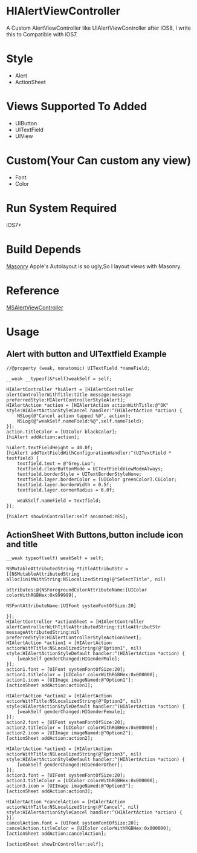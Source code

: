 # HIAlertViewController
A Custom AlertViewController like UIAlertViewController after iOS8, I write this to Compatible with iOS7.

# Style
+  Alert
+  ActionSheet

# Views Supported To Added 
+  UIButton
+  UITextField
+  UIView

# Custom(Your Can custom any view)
+  Font
+  Color

# Run System Required 
iOS7+

# Build Depends
[Masonry](https://github.com/SnapKit/Masonry)
Apple's Autolayout is so ugly,So I layout views with Masonry.

# Reference
[MSAlertViewController](https://github.com/szk-atmosphere/MSAlertController)

# Usage

## Alert with button and UITextfield Example

    //@property (weak, nonatomic) UITextField *nameField;

    __weak __typeof(&*self)weakSelf = self;

    HIAlertController *hiAlert = [HIAlertController alertControllerWithTitle:title message:message preferredStyle:HIAlertControllerStyleAlert];
    HIAlertAction *action = [HIAlertAction actionWithTitle:@"OK" style:HIAlertActionStyleCancel handler:^(HIAlertAction *action) {
        NSLog(@"Cancel action tapped %@", action);
        NSLog(@"weakSelf.nameField:%@",self.nameField);
    }];
    action.titleColor = [UIColor blackColor];
    [hiAlert addAction:action];

    hiAlert.textFieldHeight = 40.0f;
    [hiAlert addTextFieldWithConfigurationHandler:^(UITextField * textfield) {
        textfield.text = @"Grey.Luo";
        textfield.clearButtonMode = UITextFieldViewModeAlways;
        textfield.borderStyle = UITextBorderStyleNone;
        textfield.layer.borderColor = [UIColor greenColor].CGColor;
        textfield.layer.borderWidth = 0.5f;
        textfield.layer.cornerRadius = 6.0f;

        weakSelf.nameField = textfield;
    }];

    [hiAlert showInController:self animated:YES];


## ActionSheet With Buttons,button include icon and title

    __weak typeof(self) weakSelf = self;

    NSMutableAttributedString *titleAttributStr = [[NSMutableAttributedString alloc]initWithString:NSLocalizedString(@"SelectTitle", nil)
                                                                                        attributes:@{NSForegroundColorAttributeName:[UIColor colorWithRGBHex:0x999999],
                                                                                                     NSFontAttributeName:[UIFont systemFontOfSize:20]
                                                                                                     }];
    HIAlertController *actionSheet = [HIAlertController alertControllerWithTitleAttributedString:titleAttributStr messageAttributedString:nil preferredStyle:HIAlertControllerStyleActionSheet];
    HIAlertAction *action1 = [HIAlertAction actionWithTitle:NSLocalizedString(@"Option1", nil) style:HIAlertActionStyleDefault handler:^(HIAlertAction *action) {
        [weakSelf genderChanged:HIGenderMale];
    }];
    action1.font = [UIFont systemFontOfSize:20];
    action1.titleColor = [UIColor colorWithRGBHex:0x000000];
    action1.icon = [UIImage imageNamed:@"Option1"];
    [actionSheet addAction:action1];

    HIAlertAction *action2 = [HIAlertAction actionWithTitle:NSLocalizedString(@"Option2", nil) style:HIAlertActionStyleDefault handler:^(HIAlertAction *action) {
        [weakSelf genderChanged:HIGenderFemale];
    }];
    action2.font = [UIFont systemFontOfSize:20];
    action2.titleColor = [UIColor colorWithRGBHex:0x000000];
    action2.icon = [UIImage imageNamed:@"Option2"];
    [actionSheet addAction:action2];

    HIAlertAction *action3 = [HIAlertAction actionWithTitle:NSLocalizedString(@"Option3", nil) style:HIAlertActionStyleDefault handler:^(HIAlertAction *action) {
        [weakSelf genderChanged:HIGenderOther];
    }];
    action3.font = [UIFont systemFontOfSize:20];
    action3.titleColor = [UIColor colorWithRGBHex:0x000000];
    action3.icon = [UIImage imageNamed:@"Option3"];
    [actionSheet addAction:action3];

    HIAlertAction *cancelAction = [HIAlertAction actionWithTitle:NSLocalizedString(@"Cancel", nil) style:HIAlertActionStyleCancel handler:^(HIAlertAction *action) {
    }];
    cancelAction.font = [UIFont systemFontOfSize:20];
    cancelAction.titleColor = [UIColor colorWithRGBHex:0x000000];
    [actionSheet addAction:cancelAction];

    [actionSheet showInController:self];



  

